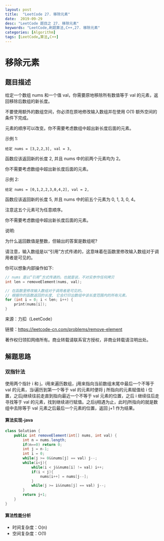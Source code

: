 ```yaml
---
layout: post
title:  "LeetCode 27. 移除元素"
date:  2019-09-29
desc: "LeetCode 题目之 27. 移除元素"
keywords: "LeetCode,刷题算法,C++,27. 移除元素"
categories: [Algorithm]
tags: [LeetCode,算法,C++]
---
```

# 移除元素

## 题目描述

给定一个数组 nums 和一个值 val，你需要原地移除所有数值等于 val 的元素，返回移除后数组的新长度。

不要使用额外的数组空间，你必须在原地修改输入数组并在使用 O(1) 额外空间的条件下完成。

元素的顺序可以改变。你不需要考虑数组中超出新长度后面的元素。

示例 1:

```
给定 nums = [3,2,2,3], val = 3,
```

函数应该返回新的长度 2, 并且 nums 中的前两个元素均为 2。

你不需要考虑数组中超出新长度后面的元素。

示例 2:

```
给定 nums = [0,1,2,2,3,0,4,2], val = 2,
```

函数应该返回新的长度 5, 并且 nums 中的前五个元素为 0, 1, 3, 0, 4。

注意这五个元素可为任意顺序。

你不需要考虑数组中超出新长度后面的元素。

说明:

为什么返回数值是整数，但输出的答案是数组呢?

请注意，输入数组是以“引用”方式传递的，这意味着在函数里修改输入数组对于调用者是可见的。

你可以想象内部操作如下:

```c
// nums 是以“引用”方式传递的。也就是说，不对实参作任何拷贝
int len = removeElement(nums, val);

// 在函数里修改输入数组对于调用者是可见的。
// 根据你的函数返回的长度, 它会打印出数组中该长度范围内的所有元素。
for (int i = 0; i < len; i++) {
    print(nums[i]);
}
```

来源：力扣（LeetCode）

链接：https://leetcode-cn.com/problems/remove-element

著作权归领扣网络所有。商业转载请联系官方授权，非商业转载请注明出处。

## 解题思路

### 双指针法

使用两个指针 i 和 j，i用来遍历数组，j用来指向当前数组末尾中最后一个不等于 val 的元素，当i遍历到第一个等于 val 的元素时便将 j 所指向的元素赋值给 i 位置，之后j继续往前走直到指向最近一个不等于 val 元素的位置，之后 i 继续往后走寻找等于 val 的元素，找到继续进行赋值。之后ij相遇为止，此时j所指向的就是数组中去除等于 val 元素之后最后一个元素的位置，返回 j+1 作为结果。

#### 算法实现-java

```java
class Solution {
    public int removeElement(int[] nums, int val) {
        int n = nums.length;
        if(n==0) return 0;
        int j = n-1;
        int i = 0;
        while(j >= 0&&nums[j] == val) j--;
        while(i<j){
            while(i < j&&nums[i] != val) i++;
            if(i < j){
                nums[i++] = nums[j--];
            }
            while(j >= i&&nums[j] == val) j--;
        }
        return j+1;
    }
}
```

#### 算法性能分析

- 时间复杂度：O(n)
- 空间复杂度：O(1)